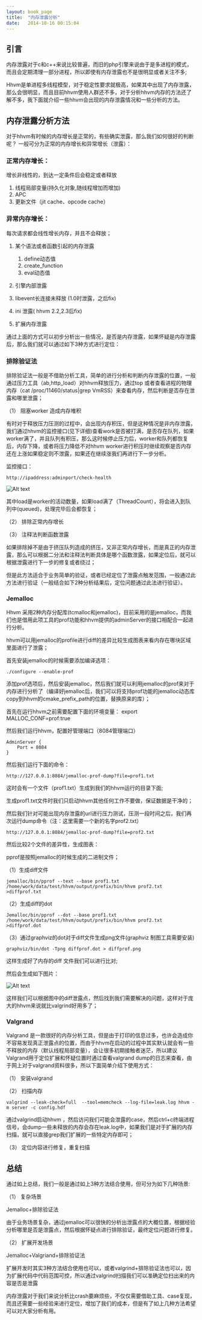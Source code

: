 ```yaml
---
layout: book_page
title:  "内存泄露分析"
date:   2014-10-16 00:15:04
---
```


##	引言

<p>内存泄露对于c和c++来说比较普遍，而旧的php引擎来说由于是多进程的模式，而且会定期清理一部分进程，所以即使有内存泄露也不是很明显或者关注不多;</p>

Hhvm是单进程多线程模型，对于稳定性要求就极高，如果其中出现了内存泄露，那么会很明显，而且目前hhvm使用人群还不多，对于分析hhvm内存的方法还了解不多，我下面就介绍一些hhvm会出现的内存泄露情况和一些分析的方法。

##	内存泄露分析方法
对于hhvm有时候的内存增长是正常的，有些确实泄露，那么我们如何很好的判断呢？
一般可分为正常的内存增长和异常增长（泄露）：
### 正常内存增长：
增长非线性的，到达一定条件后会稳定或者释放

1. 线程局部变量(持久化对象,随线程增加而增加)
1. APC
1. 更新文件（jit cache、opcode cache）

### 异常内存增长：

每次请求都会线性增长内存，并且不会释放；

1.	某个语法或者函数引起的内存泄露
	1. define动态值
	1. create_function
	1. eval动态值

1.  引擎内部泄露
  1. libevent长连接未释放 (1.0时泄露，之后fix)
  1. ini 泄露( hhvm 2.2,2.3后fix)
1.  扩展内存泄露

通过上面的方式可以初步分析出一些情况，是否是内存泄露，如果怀疑是内存泄露后，那么我们就可以通过如下3种方式进行定位：

###	排除验证法
排除验证法一般是不借助分析工具，简单的进行分析和判断内存泄露的位置，一般通过压力工具（ab,http_load）对hhvm释放压力，通过top 或者查看进程的物理内存（cat  /proc/11460/status|grep VmRSS）来查看内存，然后判断是否存在泄露和哪里泄露；

（1）	阻塞worker 造成内存堆积

有时对于释放压力压测的过程中，会出现内存积压，但是这种情况是非内存泄露，我们通过hhvm的监控接口(见下详细)查看work是否被打满，是否存在队列，如果worker满了，并且队列有积压，那么这时候停止压力后，worker和队列都恢复后，内存下降，或者将压力降低不对hhvm worker进行积压时继续观察是否内存还在上涨如果稳定则不泄露，如果还在继续涨我们再进行下一步分析。

监控接口：

`http://ipaddress:adminport/check-health`

![Alt text](hhvm-in-action/imgs/check-health.png)
 
其中load是worker的活动数量，如果load满了（ThreadCount），将会进入到队列中(queued)，处理完毕后会都恢复；

（2）	排除正常内存增长

（3）	注释法判断函数泄露

如果排除掉不是由于挤压队列造成的挤压，又非正常内存增长，而是真正的内存泄露，那么可以根据二分法和注释法判断具体是哪个函数泄露，如果定位后，就可以根据泄露进行下一步的修复或者绕过；

但是此方法适合于业务简单的验证，或者已经定位了泄露点触发范围，一般通过此方法进行验证（一般结合如下2种分析结果后，定位问题通过此法进行验证）。

###	Jemalloc

Hhvm 采用2种内存分配库(tcmalloc和jemalloc)，目前采用的是jemalloc，而我们也是借用此项工具的prof功能和hhvm提供的adminServer的接口相配合一起进行分析。

hhvm可以用jemalloc的profile进行diff的差异比较生成图表来看内存在哪块区域里面进行了泄露；

首先安装jemalloc的时候需要添加编译选项：

`./configure --enable-prof`

添加prof选项后，然后安装jemalloc，然后我们就可以利用jemalloc的prof来对于内存进行分析了（编译好jemalloc后，我们可以将支持prof功能的jemalloc动态库copy到hhvm的cmake_prefix_path的位置，替换原来的库）；

首先在运行hhvm之前需要配置下面的环境变量：
export MALLOC_CONF=prof:true

然后我们运行hhvm，配置好管理端口（8084管理端口）

	AdminServer {
	    Port = 8084
	}


然后我们运行下面的命令：

`http://127.0.0.1:8084/jemalloc-prof-dump?file=prof1.txt`

这时会有一个文件（prof1.txt）生成到我们的hhvm运行的目录下面;

生成prof1.txt文件时我们只启动hhvm其他任何工作不要做，保证数据是干净的；

然后我们针对可能出现内存泄露的url进行压力测试，压测一段时间之后，我们再次运行dump命令（注：这里需要一个新的名字prof2.txt）

`http://127.0.0.1:8084/jemalloc-prof-dump?file=prof2.txt`

然后比较2个文件的差异性，生成图表：

pprof是按照jemalloc的时候生成的二进制文件；

（1）生成diff文件

	jemalloc/bin/pprof --text --base prof1.txt /home/work/data/test/hhvm/output/prefix/bin/hhvm prof2.txt >diffprof.txt

（2）生成diff的dot

	Jemalloc/bin/pprof --dot --base prof1.txt /home/work/data/test/hhvm/output/prefix/bin/hhvm prof2.txt >diffprof.dot

（3）通过graphviz的dot对于diff文件生成png文件(graphviz 制图工具需要安装)

	graphviz/bin/dot -Tpng diffprof.dot > diffprof.png

这样生成好了内存的diff 文件我们可以进行比对;

然后会生成如下图片：
 
![Alt text](hhvm-in-action/imgs/memery-leak.png)
 
这样我们可以根据图中的diff泄露点，然后找到我们需要解决的问题，这样对于庞大的hhvm来说就比valgrind好用多了；

###	Valgrand
Valgrand 是一款很好的内存分析工具，但是由于打印的信息过多，也许会造成你不容易发现真正泄露点的位置，而由于hhvm在启动的过程中其实默认就会有一些不释放的内存（默认线程局部变量），会让很多初期接触者迷茫，所以建议Valgrand用于定位扩展和怀疑位置时通过查看valgrand dump的日志来查看，由于网上对于valgrand资料很多，所以下面简单介绍下使用方式：

（1）	安装valgrand

（2）	扫描内存

	valgrind --leak-check=full  --tool=memcheck --log-file=leak.log hhvm -m server -c config.hdf

通过valgrind启动hhvm ，然后访问我们可能会泄露的case，然后ctrl+c终端进程信号，会dump一些未释放的内存会存在leak.log中，如果我们是对于扩展的内存扫描，就可以直接grep我们扩展的一些特定内存即可；

（3）	定位内容进行修复，重复扫描

## 总结

通过如上总结，我们一般是通过如上3种方法结合使用，但可分为如下几种场景:

（1）	复杂场景

Jemalloc+排除验证法

由于业务场景复杂，通过jemalloc可以很快的分析出泄露点的大概位置，根据经验分析哪里是否是泄露点，然后根据怀疑点进行排除验证，最终定位问题进行修复。

（2）	扩展开发场景

Jemalloc+Valgriand+排除验证法

扩展开发时其实3种方法结合使用也可以，或者valgrind+排除验证法也可以，因为扩展代码中代码范围可控，所以通过valgrind扫描我们可以准确定位扫出来的内容是否是泄露

内存泄露对于我们来说分析比crash要麻烦些，不仅仅需要借助工具、case复现，而且还需要一些经验来进行定位，增加了我们的成本，但是有了如上几种方法希望可以对大家分析有用。

